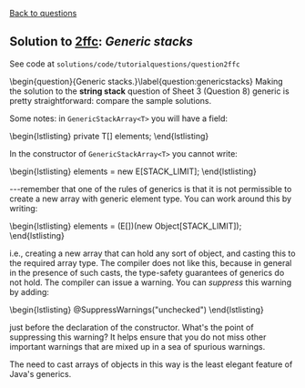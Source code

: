 [Back to questions](../README.md)

## Solution to [2ffc](../questions/2ffc): *Generic stacks*

See code at `solutions/code/tutorialquestions/question2ffc`

\begin{question}{Generic stacks.}\label{question:genericstacks} Making the solution to the **string stack** question
of Sheet 3 (Question 8) generic is pretty straightforward: compare the sample solutions.

Some notes: in `GenericStackArray<T>` you will have a field:

\begin{lstlisting}
private T[] elements;
\end{lstlisting}

In the constructor of `GenericStackArray<T>` you cannot write:

\begin{lstlisting}
elements = new E[STACK_LIMIT];
\end{lstlisting}

---remember that one of the rules of generics is that it is not permissible to create a new
array with generic element type.  You can work around this by writing:

\begin{lstlisting}
elements = (E[])(new Object[STACK_LIMIT]);
\end{lstlisting}

i.e., creating a new array that can hold any sort of object, and casting this to the required array type.  The compiler
does not like this, because in general in the presence of such casts, the type-safety guarantees of generics do not hold.
The compiler can issue a warning.  You can *suppress* this warning by adding:

\begin{lstlisting}
@SuppressWarnings("unchecked")
\end{lstlisting}

just before the declaration of the constructor.  What's the point of suppressing this warning?  It helps ensure that you
do not miss other important warnings that are mixed up in a sea of spurious warnings.

The need to cast arrays of objects in this way is the least elegant feature of Java's generics.

